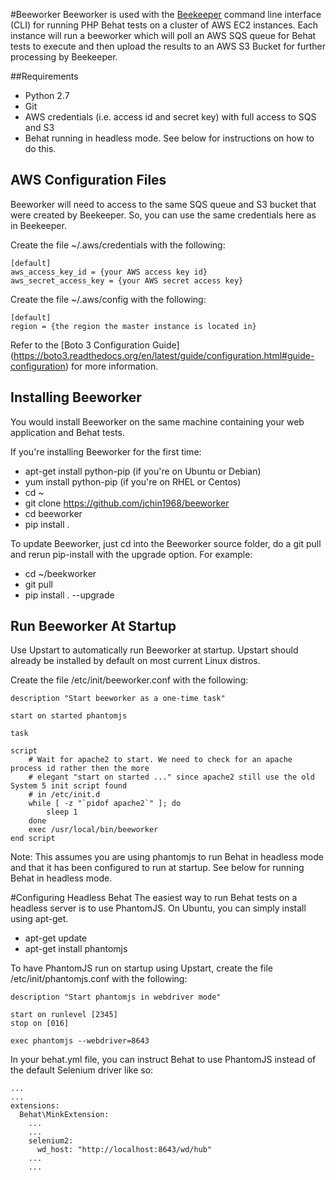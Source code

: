 #Beeworker
Beeworker is used with the [Beekeeper](https://github.com/jchin1968/beeworker) command line
interface (CLI) for running PHP Behat tests on a cluster of AWS EC2 instances. Each instance will
run a beeworker which will poll an AWS SQS queue for Behat tests to execute and then upload the
results to an AWS S3 Bucket for further processing by Beekeeper. 

##Requirements

* Python 2.7
* Git
* AWS credentials (i.e. access id and secret key) with full access to SQS and S3
* Behat running in headless mode. See below for instructions on how to do this. 

## AWS Configuration Files
Beeworker will need to access to the same SQS queue and S3 bucket that were created by Beekeeper.
So, you can use the same credentials here as in Beekeeper.
 
Create the file ~/.aws/credentials with the following:

    [default]
    aws_access_key_id = {your AWS access key id} 
    aws_secret_access_key = {your AWS secret access key}

Create the file ~/.aws/config with the following:

    [default]
    region = {the region the master instance is located in}

Refer to the [Boto 3 Configuration Guide]
(https://boto3.readthedocs.org/en/latest/guide/configuration.html#guide-configuration) for
more information.

## Installing Beeworker
You would install Beeworker on the same machine containing your web application and Behat tests.

If you're installing Beeworker for the first time:

* apt-get install python-pip (if you're on Ubuntu or Debian) 
* yum install python-pip (if you're on RHEL or Centos)
* cd ~
* git clone https://github.com/jchin1968/beeworker
* cd beeworker
* pip install .

To update Beeworker, just cd into the Beeworker source folder, do a git pull and rerun pip-install
with the upgrade option. For example:

* cd ~/beekworker
* git pull
* pip install . --upgrade

## Run Beeworker At Startup 
Use Upstart to automatically run Beeworker at startup. Upstart should already be installed by
default on most current Linux distros.

Create the file /etc/init/beeworker.conf with the following:

    description "Start beeworker as a one-time task"

    start on started phantomjs

    task

    script
        # Wait for apache2 to start. We need to check for an apache process id rather then the more
        # elegant "start on started ..." since apache2 still use the old System 5 init script found
        # in /etc/init.d  
        while [ -z "`pidof apache2`" ]; do
            sleep 1
        done
        exec /usr/local/bin/beeworker
    end script

Note: This assumes you are using phantomjs to run Behat in headless mode and that it has been configured
to run at startup. See below for running Behat in headless mode.
    
#Configuring Headless Behat
The easiest way to run Behat tests on a headless server is to use PhantomJS. On Ubuntu, you can simply install
using apt-get. 

* apt-get update
* apt-get install phantomjs

To have PhantomJS run on startup using Upstart, create the file /etc/init/phantomjs.conf with the following:

    description "Start phantomjs in webdriver mode"
    
    start on runlevel [2345]
    stop on [016] 
    
    exec phantomjs --webdriver=8643    
    
    

In your behat.yml file, you can instruct Behat to use PhantomJS instead of the default Selenium driver like so: 

    ...
    ...
    extensions:
      Behat\MinkExtension:
        ...
        ...
        selenium2:
          wd_host: "http://localhost:8643/wd/hub"
        ...
        ...     